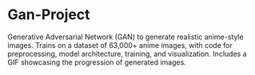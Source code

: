 # Gan-Project
Generative Adversarial Network (GAN) to generate realistic anime-style images. Trains on a dataset of 63,000+ anime images, with code for preprocessing, model architecture, training, and visualization. Includes a GIF showcasing the progression of generated images.
